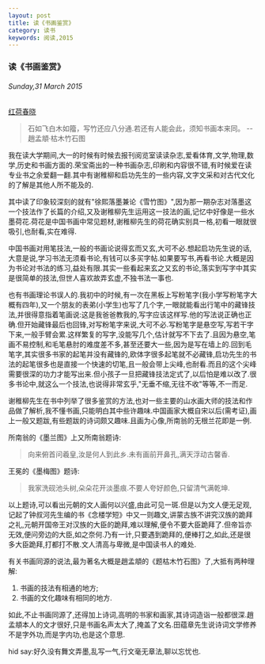```yaml
---
layout: post
title: 读《书画鉴赏》
category: 读书
keywords: 阅读,2015
---
```


### 读《书画鉴赏》

###### Sunday,31 March 2015

[红荷春晓](/../../assets/img/book/2015/painting_and_calligraphy_xiezhiliu.jpg)

> 石如飞白木如籀，写竹还应八分通.若还有人能会此，须知书画本来同。
                                                       -- 趙孟頫·枯木竹石图

我在读大学期间,大一的时候有时候去报刊阅览室读读杂志,爱看体育,文学,物理,数学,历史和书画方面的.荣宝斋出的一种书画杂志,印刷和内容很不错,有时候爱在读专业书之余爱翻一翻.其中有谢稚柳和启功先生的一些内容,文字文采和对古代文化的了解是其他人所不能及的.

其中读了印象较深刻的就有"徐熙落墨兼论《雪竹图》",因为那一期杂志对落墨这一个技法作了长篇的介绍,又及谢稚柳先生运用这一技法的画,记忆中好像是一些水墨荷花.荷花是中国书画中常见题材,谢稚柳先生的荷花确实别具一格,初看一眼就很吸引,也耐看,实在难得.

中国书画对用笔技法,一般的书画论说得玄而又玄,大可不必.想起启功先生说的话,大意是说,学习书法无须看书论,有钱可以多买字帖.如果要写书,再看书论.大概是因为书论对书法的练习,益处有限.其实一些看起来玄之又玄的书论,落实到写字中其实是很简单的技法,但世人喜欢故弄玄虚,不独书法一事也.

也有书画理论书误人的.我初中的时候,有一次在黑板上写粉笔字(我小学写粉笔字大概有四年),又一个朋友的表弟(小学生)也写了几个字,一眼就能看出行笔中的藏锋技法,并很得意指着笔画说:这是我爸爸教我的,写字应该这样写.他的写法说正确也正确.但开始藏锋最后也回锋,对写粉笔字来说,大可不必.写粉笔字是悬空写,写若干字下来,一般手臂会累.这样繁复的写字,没能写几个,估计就写不下去了.且因为悬空,笔画不易控制,和毛笔悬肘的难度差不多,甚至还要大一些,因为是写在墙上的.回到毛笔字,其实很多书家的起笔并没有藏锋的,欧体字很多起笔就不必藏锋,启功先生的书法的起笔很多也是直接一个快速的切笔,且一般会带上尖峰,也耐看.而且的这个尖峰需要很深的功力才能写出来.但小孩子一旦把藏锋技法定式了,以后怕是难以改了.很多书论中,就这么一个技法,也说得非常玄乎,"无垂不缩,无往不收"等等,不一而足.

谢稚柳先生在书中列举了很多鉴赏的方法,也对一些主要的山水画大师的技法和作品做了解析,我不懂书画,只能明白其中些许趣味.中国画家大概自宋以后(需考证),画上一般又题跋,有些题跋的诗词颇又趣味.且画为心像,所南翁的无根兰花即是一例.

所南翁的《墨兰图》上又所南翁题诗:

> 向来俯首问羲皇,汝是何人到此乡.未有画前开鼻孔,满天浮动古馨香.

王冕的《墨梅图》题诗:

> 我家洗砚池头树,朵朵花开淡墨痕.不要人夸好颜色,只留清气满乾坤.

以上题诗,可以看出元朝的文人画何以兴盛,由此可见一斑.但是以为文人便无足观,记起了钟叔河先生编的书《念楼学短》中又一则趣文,讲蒙古族不讲究汉族的跪拜之礼,元朝开国帝王对汉族的大臣的跪拜,难以理解,便令不要大臣跪拜了.但帝旨亦无效,便问旁边的大臣,如之奈何.乃有一计,只要遇到跪拜的,便棒打之,如此,还是很多大臣跪拜,打都打不散.文人清高与卑微,是中国读书人的难处.

有关书画同源的说法,最为著名大概是趙孟頫的《题枯木竹石图》了,大抵有两种理解:
1. 书画的技法有相通的地方;
2. 书画的文化趣味有相同的地方.

如此,不止书画同源了,还得加上诗词,高明的书家和画家,其诗词造诣一般都很深.趙孟頫本人的文才很好,只是书画名声太大了,掩盖了文名.田蕴章先生说诗词文学修养不是字外功,而是字内功,也是这个意思.

hid say:好久没有舞文弄墨,乱写一气,行文毫无章法,聊以忘忧也.

